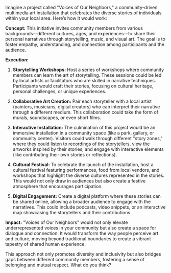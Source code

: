 Imagine a project called "Voices of Our Neighbors," a community-driven multimedia art installation that celebrates the diverse stories of individuals within your local area. Here’s how it would work:

**Concept:** This initiative invites community members from various backgrounds—different cultures, ages, and experiences—to share their personal narratives through storytelling, music, and visual art. The goal is to foster empathy, understanding, and connection among participants and the audience.

**Execution:**

1. **Storytelling Workshops:** Host a series of workshops where community members can learn the art of storytelling. These sessions could be led by local artists or facilitators who are skilled in narrative techniques. Participants would craft their stories, focusing on cultural heritage, personal challenges, or unique experiences.

2. **Collaborative Art Creation:** Pair each storyteller with a local artist (painters, musicians, digital creators) who can interpret their narrative through a different medium. This collaboration could take the form of murals, soundscapes, or even short films.

3. **Interactive Installation:** The culmination of this project would be an immersive installation in a community space (like a park, gallery, or community center). Visitors could walk through different "story zones," where they could listen to recordings of the storytellers, view the artworks inspired by their stories, and engage with interactive elements (like contributing their own stories or reflections).

4. **Cultural Festival:** To celebrate the launch of the installation, host a cultural festival featuring performances, food from local vendors, and workshops that highlight the diverse cultures represented in the stories. This would not only draw in audiences but also create a festive atmosphere that encourages participation.

5. **Digital Engagement:** Create a digital platform where these stories can be shared online, allowing a broader audience to engage with the narratives. This could include podcasts, video snippets, or an interactive map showcasing the storytellers and their contributions.

**Impact:** "Voices of Our Neighbors" would not only elevate underrepresented voices in your community but also create a space for dialogue and connection. It would transform the way people perceive art and culture, moving beyond traditional boundaries to create a vibrant tapestry of shared human experience.

This approach not only promotes diversity and inclusivity but also bridges gaps between different community members, fostering a sense of belonging and mutual respect. What do you think?